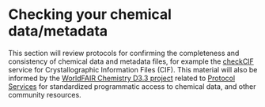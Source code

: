 # Checking your chemical data/metadata

This section will review protocols for confirming the completeness and consistency of chemical data and metadata files, for example the [checkCIF](https://checkcif.iucr.org/) service for Crystallographic Information Files (CIF). This material will also be informed by the [WorldFAIR Chemistry D3.3 project](https://iupac.org/project/2022-029-1-024) related to [Protocol Services](https://iupac.github.io/WFChemProtocols/intro.html) for standardized programmatic access to chemical data, and other community resources. 

